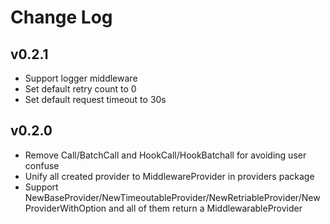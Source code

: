 # Change Log

## v0.2.1
- Support logger middleware
- Set default retry count to 0
- Set default request timeout to 30s

## v0.2.0
- Remove Call/BatchCall and HookCall/HookBatchall for avoiding user confuse
- Unify all created provider to MiddlewareProvider in providers package
- Support NewBaseProvider/NewTimeoutableProvider/NewRetriableProvider/NewProviderWithOption and all of them return a MiddlewarableProvider
